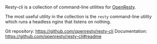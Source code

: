 <!---
    @title         Resty CLI
    @creator       Yichun Zhang
    @created       2015-02-19 22:54 GMT
    @modifier      Yichun Zhang
    @modifier_link yichun-zhang
    @modified      
    @changes       1
--->

Resty-cli is a collection of command-line utilities for [OpenResty](openresty.html).

The most useful utility in the collection is the `resty` command-line utility
which runs a headless nginx that listens on nothing.

Git repository: https://github.com/openresty/resty-cli
Documentation: https://github.com/openresty/resty-cli#readme
